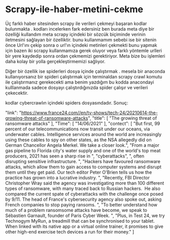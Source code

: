 # Scrapy-ile-haber-metini-cekme
Üç farklı haber sitesinden scrapy ile  verileri çekmeyi başaran kodlar bulunmakta . 
kodları incelerken fark edersiniz ben burada meta diye bir özelliği kullandım
meta scrapy içindeki bir sözcük biçiminde verinin iletmesini sağlayan bir özelliktir. bunu kullanmamım sebebi ise 
bir sitenin önce Url'ını çekip sonra o url'ın içindeki metinleri çekmekti bunu yapmak için bazen iki scrapy kullanmamıza gerek 
oluyor veya farklı yöntemle urlleri bir yere kaydedip sonra ordan çekmemizi gerektiriyor. Meta bize bu işlemleri daha kolay bir yolla
gerçekleştirmemizi sağlıyor.

Diğer bir özellik ise spiderleri dosya içinde çalıştırmak . mesela bir anaconda kullanıyorsanız bir spideri çalıştırmak için terminaldan scrapy crawl komutu ile çalıştırmanız gerekecekti ama benim yazdığım bu kodda anacondayi kulllanmada sadece dosyayı çalıştırdığınızda spider çalışır ve verileri çekecektir.

kodlar cybercrawlın içindeki spiders dosyasındadır.
Sonuç:



"link": "https://www.france24.com//en/tv-shows/tech-24/20210614-the-growing-threat-of-ransomware-attacks",
  "title": [
    "The growing threat of ransomware attacks"
  ],
  "Time": [
    "14/06/2021"
  ],
  "contect": [
    "But first, 99 percent of our telecommunications now transit under our oceans, via underwater cables. Intelligence services around the world are increasingly using these cables to spy on other states, as the NSA allegedly did on German Chancellor Angela Merkel. We take a closer look.",
    "From a major gas pipeline to Florida city's water supply and one of the world's top meat producers, 2021 has seen a sharp rise in ",
    "cyberattacks",
    ", often disrupting sensitive infrastructure. ",
    "Hackers have favoured ransomware attacks, which allow them to gain access to computer systems and disrupt them until they get paid. Our tech editor Peter O'Brien tells us how the practice has grown into a lucrative industry. ",
    "Recently, FBI Director Christopher Wray said the agency was investigating more than 100 different types of ransomware, with many traced back to Russian hackers.  He also compared the current spate of cyberattacks with the challenge once posed by 9/11. The head of France's cybersecurity agency also spoke out, asking French companies to stop paying ransoms. ",
    "To better understand how much of a problem ransomsome attacks have become, we speak to Sébastien Garnault, founder of Paris Cyber Week. ",
    "Plus, in Test 24, we try Technogym MyRun, a treadmill that can be synchronised to your tablet. When linked with its native app or a virtual online trainer, it promises to give other high-end exercise tech devices a run for their money."
  ]
